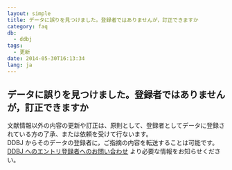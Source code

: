 ```yaml
---
layout: simple
title: データに誤りを見つけました。登録者ではありませんが，訂正できますか
category: faq
db:
  - ddbj
tags: 
  - 更新
date: 2014-05-30T16:13:34
lang: ja
---
```


## データに誤りを見つけました。登録者ではありませんが，訂正できますか

<p>文献情報以外の内容の更新や訂正は、原則として、登録者としてデータに登録されている方の了承、または依頼を受けて行ないます。<br>DDBJ からそのデータの登録者に，ご指摘の内容を転送することは可能です。<br><a href="/contact-ddbj.html#to-submitters">DDBJ へのエントリ登録者へのお問い合わせ</a> より必要な情報をお知らせください。</p>
